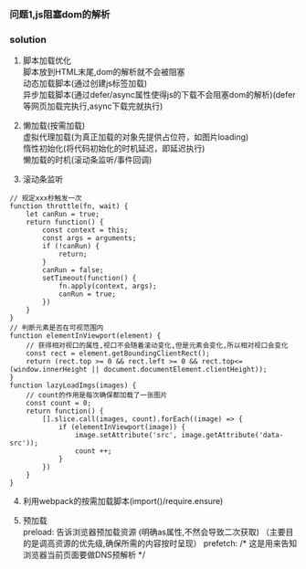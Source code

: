 ### 问题1,js阻塞dom的解析
### solution
1. 脚本加载优化  
    脚本放到HTML末尾,dom的解析就不会被阻塞  
    动态加载脚本(通过创建js标签加载)  
    异步加载脚本(通过defer/async属性使得js的下载不会阻塞dom的解析)(defer等网页加载完执行,async下载完就执行)

2. 懒加载(按需加载)  
    虚拟代理加载(为真正加载的对象先提供占位符，如图片loading)  
    惰性初始化(将代码初始化的时机延迟，即延迟执行)  
    懒加载的时机(滚动条监听/事件回调)  

3. 滚动条监听
```
// 规定xxx秒触发一次
function throttle(fn, wait) {
    let canRun = true;
    return function() {
        const context = this;
        const args = arguments;
        if (!canRun) {
            return;
        }
        canRun = false;
        setTimeout(function() {
            fn.apply(context, args);
            canRun = true;
        })
    }
}
// 判断元素是否在可视范围内
function elementInViewport(element) {
    // 获得相对视口的属性,视口不会随着滚动变化,但是元素会变化,所以相对视口会变化
    const rect = element.getBoundingClientRect();
    return (rect.top >= 0 && rect.left >= 0 && rect.top<=(window.innerHeight || document.documentElement.clientHeight));
}
function lazyLoadImgs(images) {
    // count的作用是每次确保都加载了一张图片
    const count = 0;
    return function() {
        [].slice.call(images, count).forEach((image) => {
            if (elementInViewport(image)) {
                image.setAttribute('src', image.getAttribute('data-src'));
                count ++;
            }
        })
    }
}
```

4. 利用webpack的按需加载脚本(import()/require.ensure)

5. 预加载  
    preload: <link rel='preload' href='xxx.js' as='script'>告诉浏览器预加载资源 (明确as属性,不然会导致二次获取) （主要目的是调高资源的优先级,确保所需的内容按时呈现）
    prefetch: <meta http-equiv="x-dns-prefetch-control" content="on" /> /* 这是用来告知浏览器当前页面要做DNS预解析 */
                <link rel="dns-prefetch" href="//example.com">